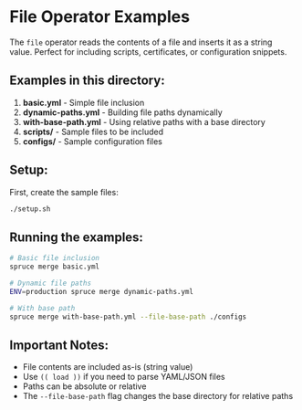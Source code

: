 # File Operator Examples

The `file` operator reads the contents of a file and inserts it as a string value. Perfect for including scripts, certificates, or configuration snippets.

## Examples in this directory:

1. **basic.yml** - Simple file inclusion
2. **dynamic-paths.yml** - Building file paths dynamically
3. **with-base-path.yml** - Using relative paths with a base directory
4. **scripts/** - Sample files to be included
5. **configs/** - Sample configuration files

## Setup:

First, create the sample files:
```bash
./setup.sh
```

## Running the examples:

```bash
# Basic file inclusion
spruce merge basic.yml

# Dynamic file paths
ENV=production spruce merge dynamic-paths.yml

# With base path
spruce merge with-base-path.yml --file-base-path ./configs
```

## Important Notes:

- File contents are included as-is (string value)
- Use `(( load ))` if you need to parse YAML/JSON files
- Paths can be absolute or relative
- The `--file-base-path` flag changes the base directory for relative paths